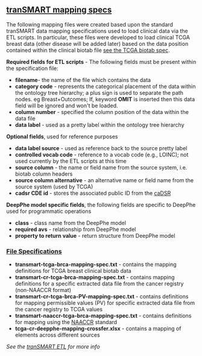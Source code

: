 ## **<u>tranSMART mapping specs</u>**

The following mapping files were created based upon the standard tranSMART data mapping specifications used to load clinical data via the ETL scripts. In particular, these files were developed to load clinical TCGA breast data (other disease will be added later) based on the data position contained within the clinical biotab file [see the TCGA biotab spec](https://wiki.nci.nih.gov/display/TCGA/Biotab).

**Required fields for ETL scripts** - The following fields must be present within the specification file:
- **filename**- the name of the file which contains the data
- **category code** - represents the categorical placement of the data within the ontology tree hierarchy; a plus sign is used to separate the path nodes. eg Breast+Outcomes; If, keyword **OMIT** is inserted then this data field will be ignored and won't be loaded.
- **column number** - specified the column position of the data within the data file
- **data label** - used as a pretty label within the ontology tree hierarchy

**Optional fields**, used for reference purposes

- **data label source** - used as reference back to the source pretty label
- **controlled vocab code** - reference to a vocab code (e.g., LOINC); not used currently by the ETL scripts at this time
- **source column** - the name or field name from the source system,  i.e. biotab column headers
- **source column alternative** - an alternative name or field name from the source system (used by TCGA)
- **cadsr CDE id** - stores the associated public ID from the [caDSR](https://cdebrowser.nci.nih.gov/CDEBrowser/)

**DeepPhe model specific fields**, the following fields are specific to DeepPhe used for programmatic operations
- **class** - class name from the DeepPhe model
- **required avs** - relationship from DeepPhe model
- **property to return value** - return structure from DeepPhe model

### <u>File Specifications</u>
- **transmart-tcga-brca-mapping-spec.txt** - contains the mapping definitions for TCGA breast clinical biotab data
- **transmart-cr-tcga-brca-mapping-spec.txt** - contains mapping definitions for a specific extracted data file from the cancer registry (non-NAACCR format)
- **transmart-cr-tcga-brca-PV-mapping-spec.txt** - contains definitions for mapping permissible values (PV) for specific extracted data file from the cancer registry to TCGA values
- **transmart-naaccr-tcga-brca-mapping-spec.txt** - contains definitions for mapping using the [NAACCR](http://naaccr.org/) standard 
- **tcga-cr-deepphe-mapping-crossfer.xlsx** - contains a mapping of elements across different sources



*See the [tranSMART ETL](https://github.com/transmart/tranSMART-ETL) for more info*